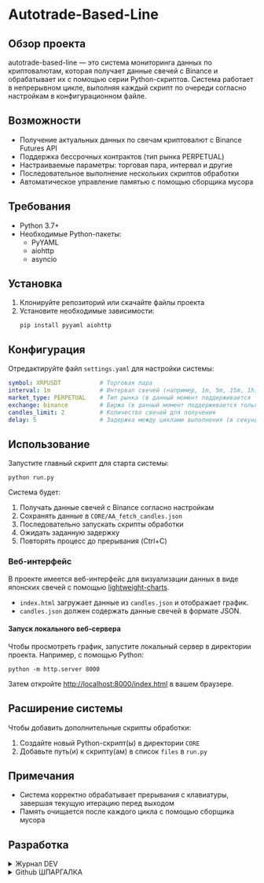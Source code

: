 # Autotrade-Based-Line

## Обзор проекта
autotrade-based-line — это система мониторинга данных по криптовалютам, которая получает данные свечей с Binance и обрабатывает их с помощью серии Python-скриптов. Система работает в непрерывном цикле, выполняя каждый скрипт по очереди согласно настройкам в конфигурационном файле.

## Возможности
- Получение актуальных данных по свечам криптовалют с Binance Futures API
- Поддержка бессрочных контрактов (тип рынка PERPETUAL)
- Настраиваемые параметры: торговая пара, интервал и другие
- Последовательное выполнение нескольких скриптов обработки
- Автоматическое управление памятью с помощью сборщика мусора

## Требования
- Python 3.7+
- Необходимые Python-пакеты:
  - PyYAML
  - aiohttp
  - asyncio

## Установка
1. Клонируйте репозиторий или скачайте файлы проекта
2. Установите необходимые зависимости:
   ```
   pip install pyyaml aiohttp
   ```

## Конфигурация
Отредактируйте файл `settings.yaml` для настройки системы:

```yaml
symbol: XRPUSDT           # Торговая пара
interval: 1m              # Интервал свечей (например, 1m, 5m, 15m, 1h)
market_type: PERPETUAL    # Тип рынка (в данный момент поддерживается только PERPETUAL)
exchange: binance         # Биржа (в данный момент поддерживается только binance)
candles_limit: 2          # Количество свечей для получения
delay: 5                  # Задержка между циклами выполнения (в секундах)
```

## Использование
Запустите главный скрипт для старта системы:

```
python run.py
```

Система будет:
1. Получать данные свечей с Binance согласно настройкам
2. Сохранять данные в `CORE/AA_fetch_candles.json`
3. Последовательно запускать скрипты обработки
4. Ожидать заданную задержку
5. Повторять процесс до прерывания (Ctrl+C)

### Веб-интерфейс
В проекте имеется веб-интерфейс для визуализации данных в виде японских свечей с помощью [lightweight-charts](https://github.com/tradingview/lightweight-charts).

- `index.html` загружает данные из `candles.json` и отображает график.
- `candles.json` должен содержать данные свечей в формате JSON.

#### Запуск локального веб-сервера
Чтобы просмотреть график, запустите локальный сервер в директории проекта. Например, с помощью Python:

```
python -m http.server 8000
```

Затем откройте [http://localhost:8000/index.html](http://localhost:8000/index.html) в вашем браузере.

## Расширение системы
Чтобы добавить дополнительные скрипты обработки:
1. Создайте новый Python-скрипт(ы) в директории `CORE`
2. Добавьте путь(и) к скрипту(ам) в список `files` в `run.py`

## Примечания
- Система корректно обрабатывает прерывания с клавиатуры, завершая текущую итерацию перед выходом
- Память очищается после каждого цикла с помощью сборщика мусора


## Разработка
<details>
  <summary>Журнал DEV</summary>

## v0.0.1
- ДАТА СОЗДАНИЯ ПРОЕКТА: 2025.06.29
- создан run.py, который выполняет чек-лист
- создан settings.yaml со всеми необходимыми настройками
- создан fetch candles.py для получения свечей с binance
- создан clone candles.py для клонирования файла свечей

## v0.0.2
- создан скрипт сравнения цен

## v0.0.3
- Добавлена логика анализа тренда на основе YAML-файла AB_check_trend.py
- Автоматическое выполнение логики по тренду: AC_use_trend.py, ACA_check_green.py, ACB_check_red.py и подскрипты
- Логика сравнения и записи процентного изменения
- Улучшена обработка ошибок и корректное завершение работы

## v0.0.4
- Введён единый цикл запуска всех скриптов через основной run.py
- Добавлено автоматическое измерение времени выполнения цикла
- Реализована очистка памяти после каждого цикла (gc.collect)
- Добавлена обработка сигнала SIGINT для корректного завершения работы
- Вынесены настройки в отдельный YAML-файл и реализована централизованная загрузка настроек
- Введены отдельные скрипты для зелёного/красного тренда и их автоматический запуск в зависимости от значения TREND
- Добавлены сообщения об ошибках при работе с файлами и внешними сервисами
- Улучшена структура backend: разделение на A_GET_DATA, B_CHECK_TREND, Z_CLONE_CANDLE
- Добавлены тестовые скрипты для отладки (test1.py, test2.py и др.)

## v0.0.5
- добавлнно A_CLEAR_ON_RUN для обнуления данных 
- осущестовлен CHECK_CANDLE_END

## ПЛАНЫ НА БУДУЩЕЕ
- создать конфиг для реакции на достижение ценой линии

</details>

<details>
  <summary>Github ШПАРГАЛКА</summary>

## Загрузить последние обновления и заменить локальные файлы
```
git fetch origin; git reset --hard origin/master; git clean -fd  
```

## Посмотреть последние 10 коммитов и выбрать hash
```
git log --oneline -n 10  
```

## Использовать hash для получения нужной версии локально
```
git fetch origin; git checkout master; git reset --hard 1eaef8b; git clean -fdx  
```

## Обновить репозиторий
```
git add .  
git commit -m "осущестовлен CHECK_CANDLE_END"  
git push

```
## Полезные эмодзи для документации и кода
✅ ☑️ ✔️ ✳️ ❌ ❎ ✖️ 🔁 🔂 🔄
🚀 ⚙️ 💻 🔥 🧪 🐞 📝 🛠️ 🔄 🕒
📈 📉 🗂️ 📦 🎯 📚 🧰 🏁 🔔 💡
🛑 🔍 🏗️ 🧩 🧭 🛡️ 🍀 🌐 📢 🧯
🛫 🎉 🧿 🖥️ 💾 🧬 🧑‍💻 🧑‍🔬 📊 📋
📌 📎 🖱️ 🖨️ 🗃️ 📂 🗒️ 🛒 🧹 🖊️
🗑️ 🕹️ 🧲 🧱 🏷️ 🏆 🥇 📜 📅 🗓️ 🔗
🔒 🔓 🗝️ 🧊 🧞 🧺 🧳 📡 🏢 🏭
🏠 🏘️ 🏚️ 🌟 🎨 🧡 💙 💚 💛 💜
🩵 🩷 🔋 🧨 🧤 🧦 🧥 🧢 🧴 🧵
🧶 🛎️ 🛏️ 🛋️ 🚪 🚧 🚦 🚥 🚨 🚒
🚑 🚓 🗄️ 🗳️ 📫 📪 📬 📭 📮 📨
📩 📤 📥 📧 🔬 🔭 🕵️‍♂️ 🕵️‍♀️ 🧑‍🏫
🧑‍🔧 🧑‍🔩 🧑‍🎨 🧑‍🚀 🧑‍✈️ 🧑‍🚒 🧑‍⚕️ 🧑‍🎤 🔨 🔧
🔩 🗜️ 🖲️ 💾 💿 📀 📼 🧫 ⚡ 🌀
🌪️ 🛸 🎲 🎮 🐛 🐜 🦠 ⏫ ⏬ ⏩
⏪ ⏭️ ⏮️ 🆗 🆕 🆙
🪙 🪙 💰 💴 💵 💶 💷 💸 💳 🏦


</details>


